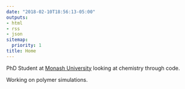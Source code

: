 ```yaml
---
date: "2018-02-10T18:56:13-05:00"
outputs:
- html
- rss
- json
sitemap:
  priority: 1
title: Home
---
```

PhD Student at [Monash University](https://www.monash.edu) looking at chemistry through
code. 

Working on polymer simulations.<br><br>
